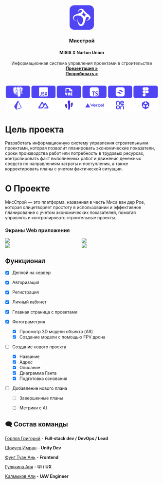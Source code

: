 <br />
<div align="center">
    <img src="FIS Logo (1).svg" alt="Logo" width="80" height="80">

  <h3 align="center">Мисстрой</h3>
  <h4>MISIS X Narton Union</h4>
  <p align="center">
    Информационная система управления проектами в строительстве
    <br>
    <a href="https://drive.google.com/file/d/1Tx2Z2h_0RAesdNH7gr8cXL_F_0Zew2su/view?usp=drive_link"><strong>Презентация »</strong></a>
    <br />
    <a href="https://hackathon-narton-union.vercel.app/projects"><strong>Попробовать »</strong></a>
    <br />
    </p>
</div>

<br>


<div align="center">
    <img src="StackIcons/Postgres.svg" alt="Stack" style="width: 80px; height: auto;">
    <img src="StackIcons/Js.svg" alt="Stack" style="width: 80px; height: auto;">
    <img src="StackIcons/Vue.svg" alt="Stack" style="width: 80px; height: auto;">
    <img src="StackIcons/TypeScript.svg" alt="Stack" style="width: 80px; height: auto;">
    <img src="StackIcons/Tailwind.svg" alt="Stack" style="width: 80px; height: auto;">
    <img src="StackIcons/Figma.svg" alt="Stack" style="width: 80px; height: auto;">
    <img src="StackIcons/prisma orm.svg" alt="Stack" style="width: 80px; height: auto;">
    <img src="StackIcons/Nuxt.svg" alt="Stack" style="width: 80px; height: auto;">
    <img src="StackIcons/Needle.svg" alt="Stack" style="width: 80px; height: auto;">
    <img src="StackIcons/Vercel.svg" alt="Stack" style="width: 80px; height: auto;">
    <img src="StackIcons/Neon.svg" alt="Stack" style="width: 80px; height: auto;">
    <img src="StackIcons/Unity.svg" alt="Stack" style="width: 80px; height: auto;">
</div>



# Цель проекта 
Разработать информационную систему управления строительными проектами, которая позволит планировать экономические показатели, сроки производства работ или потребность в трудовых ресурсах, контролировать факт выполненных работ и движения денежных средств по направлениям затраты и поступления, а также корректировать планы с учетом фактической ситуации.

# О Проекте
МисСтрой — это платформа, названная в честь Миса ван дер Рое, которая олицетворяет простоту в использовании и эффективное планирование с учетом экономических показателей, помогая управлять и контролировать строительные проекты.

### Экраны Web приложения
<div style="display: grid; grid-template-columns: repeat(2, auto)">
<img src="media/start1.png">
<img src="media/start.png">
<img src="media/collection.png">
<img src="media/redactor.png">
</div>


## Функционал

- [x] Деплой на сервер
- [x] Авторизация
- [x] Регистрация
- [x] Личный кабинет
- [x] Главная страница с проектами 

- [x] Фотограметрия  
  - [x] Просмотр 3D модели объекта (AR)
  - [x] Создание модели с помощью FPV дрона 

- [ ] Создание нового проекта  
  - [x] Название
  - [x] Адрес 
  - [x] Описание 
  - [x] Диаграмма Ганта 
  - [x] Подготовка основания 
- [ ] Добавление нового плана
  - [ ] Завершенные планы 
  - [ ] Метрики с AI  


## 🗨️ Состав команды 
[Горлов Григорий](https://github.com/NikitaKrylov) - **Full-stack dev / DevOps / Lead**

[Шокуев Имран](https://github.com/imka07) - **Unity Dev**

[Фунг Туан Ань](https://github.com/Klopi746) - **Frontend**

[Гулякина Аня](https://t.me/timkoskos) - **UI / UX**

[Калмыков Али](https://t.me/timkoskos) - **UAV Engineer**
